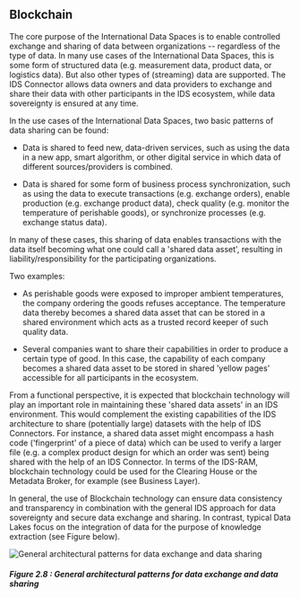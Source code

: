 ## Blockchain ##

The core purpose of the International Data Spaces is to enable
controlled exchange and sharing of data between organizations --
regardless of the type of data. In many use cases of the International
Data Spaces, this is some form of structured data (e.g. measurement
data, product data, or logistics data). But also other types of
(streaming) data are supported. The IDS Connector allows data owners and
data providers to exchange and share their data with other participants
in the IDS ecosystem, while data sovereignty is ensured at any time.

In the use cases of the International Data Spaces, two basic patterns of
data sharing can be found:

- Data is shared to feed new, data-driven services, such as using the
    data in a new app, smart algorithm, or other digital service in
    which data of different sources/providers is combined.

- Data is shared for some form of business process synchronization,
    such as using the data to execute transactions (e.g. exchange
    orders), enable production (e.g. exchange product data), check
    quality (e.g. monitor the temperature of perishable goods), or
    synchronize processes (e.g. exchange status data).

In many of these cases, this sharing of data enables transactions with
the data itself becoming what one could call a 'shared data asset',
resulting in liability/responsibility for the participating
organizations.

Two examples:

- As perishable goods were exposed to improper ambient temperatures,
    the company ordering the goods refuses acceptance. The temperature
    data thereby becomes a shared data asset that can be stored in a
    shared environment which acts as a trusted record keeper of such
    quality data.

- Several companies want to share their capabilities in order to
    produce a certain type of good. In this case, the capability of each
    company becomes a shared data asset to be stored in shared 'yellow
    pages' accessible for all participants in the ecosystem.

From a functional perspective, it is expected that blockchain technology
will play an important role in maintaining these 'shared data assets' in
an IDS environment. This would complement the existing capabilities of
the IDS architecture to share (potentially large) datasets with the help
of IDS Connectors. For instance, a shared data asset might encompass a
hash code ('fingerprint' of a piece of data) which can be used to verify
a larger file (e.g. a complex product design for which an order was
sent) being shared with the help of an IDS Connector. In terms of the
IDS-RAM, blockchain technology could be used for the Clearing House or
the Metadata Broker, for example (see Business Layer).

In general, the use of Blockchain technology can ensure data consistency
and transparency in combination with the general IDS approach for data
sovereignty and secure data exchange and sharing. In contrast, typical
Data Lakes focus on the integration of data for the purpose of knowledge
extraction (see Figure below).

![ General architectural patterns for data exchange and data
sharing](../media/image15.png)
##### Figure 2.8 : General architectural patterns for data exchange and data sharing
